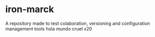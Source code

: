 # iron-marck
A repository made to test colaboration, versioning and configuration management tools
hola mundo cruel x20